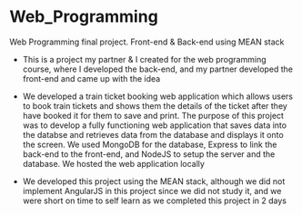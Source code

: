 # Web_Programming
Web Programming final project. Front-end &amp; Back-end using MEAN stack  

- This is a project my partner & I created for the web programming course, where I developed the back-end, and my partner developed the front-end and came up with the idea  

- We developed a train ticket booking web application which allows users to book train tickets and shows them the details of the ticket after they have booked it for them to save and print. The purpose of this project was to develop a fully functioning web application that saves data into the databse and retrieves data from the database and displays it onto the screen. We used MongoDB for the database, Express to link the back-end to the front-end, and NodeJS to setup the server and the database. We hosted the web application locally  

- We developed this project using the MEAN stack, although we did not implement AngularJS in this project since we did not study it, and we were short on time to self learn as we completed this project in 2 days  

